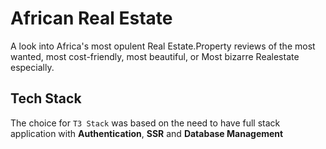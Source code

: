 # African Real Estate

A look into Africa's most opulent Real Estate.Property reviews of the most wanted, most cost-friendly, most beautiful, or Most bizarre Realestate especially.

## Tech Stack

The choice for `T3 Stack` was based on the need to have full stack application with **Authentication**, **SSR** and **Database Management**
